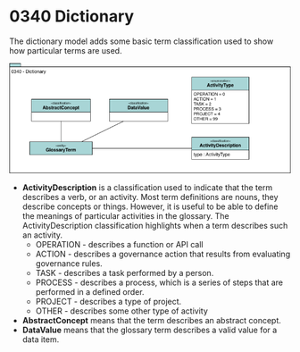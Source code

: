 <!-- SPDX-License-Identifier: CC-BY-4.0 -->
<!-- Copyright Contributors to the Egeria project. -->

# 0340 Dictionary

The dictionary model adds some basic term classification used to show how particular terms are used.

![UML](0340-Dictionary.png)

* **ActivityDescription** is a classification used to indicate that the term describes a verb, or an activity.
Most term definitions are nouns, they describe concepts or things.
However, it is useful to be able to define the meanings of particular activities in the glossary.
The ActivityDescription classification highlights when a term describes such an activity.
  * OPERATION - describes a function or API call
  * ACTION - describes a governance action that results from evaluating governance rules.
  * TASK - describes a task performed by a person.
  * PROCESS - describes a process, which is a series of steps that are performed in a defined order.
  * PROJECT - describes a type of project.
  * OTHER - describes some other type of activity
* **AbstractConcept** means that the term describes an abstract concept.
* **DataValue** means that the glossary term describes a valid value for a data item.